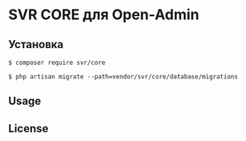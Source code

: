 SVR CORE для Open-Admin
=========================

## Установка

```
$ composer require svr/core

$ php artisan migrate --path=vendor/svr/core/database/migrations

```

## Usage

[//]: # (See [wiki]&#40;http://open-admin.org/docs/en/extension-helpers&#41;)

License
------------

[//]: # (Licensed under [The MIT License &#40;GPL 3.0&#41;]&#40;LICENSE&#41;.)

```


